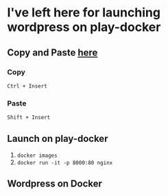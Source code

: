 # I've left here for launching wordpress on play-docker  

## Copy and Paste  [here](https://zenn.dev/kazurof/articles/a2de4a9fcf5dc1)
### Copy  
```Ctrl + Insert```
### Paste  
```Shift + Insert```  

## Launch on play-docker  
1. ```docker images```  
2. ```docker run -it -p 8000:80 nginx```  

## Wordpress on Docker  

